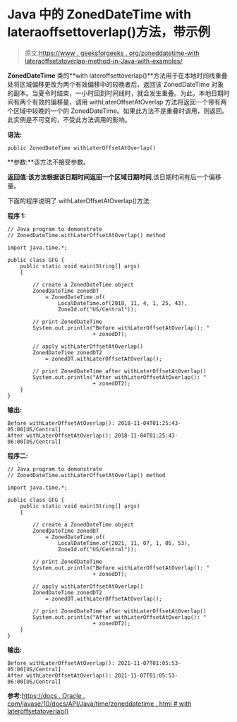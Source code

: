 # Java 中的 ZonedDateTime with lateraoffsettoverlap()方法，带示例

> 原文:[https://www . geeksforgeeks . org/zoneddatetime-with lateraoffsetatoverlap-method-in-Java-with-examples/](https://www.geeksforgeeks.org/zoneddatetime-withlateroffsetatoverlap-method-in-java-with-examples/)

**ZonedDateTime** 类的**with lateroffsettoverlap()**方法用于在本地时间线重叠处将区域偏移更改为两个有效偏移中的较晚者后，返回该 ZonedDateTime 对象的副本。当夏令时结束，一小时回到时间线时，就会发生重叠。为此，本地日期时间有两个有效的偏移量，调用 withLaterOffsetAtOverlap 方法将返回一个带有两个区域中较晚的一个的 ZonedDateTime。如果此方法不是重叠时调用，则返回。此实例是不可变的，不受此方法调用的影响。

**语法:**

```
public ZonedDateTime withLaterOffsetAtOverlap()

```

**参数:**该方法不接受参数。

**返回值:**该方法根据该日期时间返回一个**区域日期时间**,该日期时间有后一个偏移量。

下面的程序说明了 withLaterOffsetAtOverlap()方法:

**程序 1:**

```
// Java program to demonstrate
// ZonedDateTime.withLaterOffsetAtOverlap() method

import java.time.*;

public class GFG {
    public static void main(String[] args)
    {

        // create a ZonedDateTime object
        ZonedDateTime zonedDT
            = ZonedDateTime.of(
                LocalDateTime.of(2018, 11, 4, 1, 25, 43),
                ZoneId.of("US/Central"));

        // print ZonedDateTime
        System.out.println("Before withLaterOffsetAtOverlap(): "
                           + zonedDT);

        // apply withLaterOffsetAtOverlap()
        ZonedDateTime zonedDT2
            = zonedDT.withLaterOffsetAtOverlap();

        // print ZonedDateTime after withLaterOffsetAtOverlap()
        System.out.println("After withLaterOffsetAtOverlap(): "
                           + zonedDT2);
    }
}
```

**输出:**

```
Before withLaterOffsetAtOverlap(): 2018-11-04T01:25:43-05:00[US/Central]
After withLaterOffsetAtOverlap(): 2018-11-04T01:25:43-06:00[US/Central]

```

**程序二:**

```
// Java program to demonstrate
// ZonedDateTime.withLaterOffsetAtOverlap() method

import java.time.*;

public class GFG {
    public static void main(String[] args)
    {

        // create a ZonedDateTime object
        ZonedDateTime zonedDT
            = ZonedDateTime.of(
                LocalDateTime.of(2021, 11, 07, 1, 05, 53),
                ZoneId.of("US/Central"));

        // print ZonedDateTime
        System.out.println("Before withLaterOffsetAtOverlap(): "
                           + zonedDT);

        // apply withLaterOffsetAtOverlap()
        ZonedDateTime zonedDT2
            = zonedDT.withLaterOffsetAtOverlap();

        // print ZonedDateTime after withLaterOffsetAtOverlap()
        System.out.println("After withLaterOffsetAtOverlap(): "
                           + zonedDT2);
    }
}
```

**输出:**

```
Before withLaterOffsetAtOverlap(): 2021-11-07T01:05:53-05:00[US/Central]
After withLaterOffsetAtOverlap(): 2021-11-07T01:05:53-06:00[US/Central]

```

**参考:**[https://docs . Oracle . com/javase/10/docs/API/Java/time/zoneddatetime . html # with lateroffsetatoverlap()](https://docs.oracle.com/javase/10/docs/api/java/time/ZonedDateTime.html#withLaterOffsetAtOverlap())